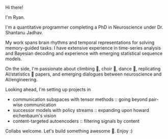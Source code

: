 Hi there!

I'm Ryan.

I'm a quantitative programmer completing a PhD in Neuroscience under Dr. Shantanu Jadhav.

My work spans brain rhythms and temporal representations for solving memory-guided tasks. I have extensive experience in time-series analysis and Bayesian decoding and experience with emerging statistical sequence models.

On the side, I'm passionate about climbing 🧗, choir 🎵, dance 👯, replicating AI/statistics 🤖 papers, and emerging dialogues between neuroscience and AI/engineering.

Looking ahead, I'm setting up projects in
- communication subspaces with tensor methods :: going beyond pair-wise communication
- successor models with policy streams :: expanding upon howard eichenbaum's vision
- content-targeted autoencoders :: filtering signals by content

Collabs welcome. Let's build something awesome 🧨. Enjoy :)

